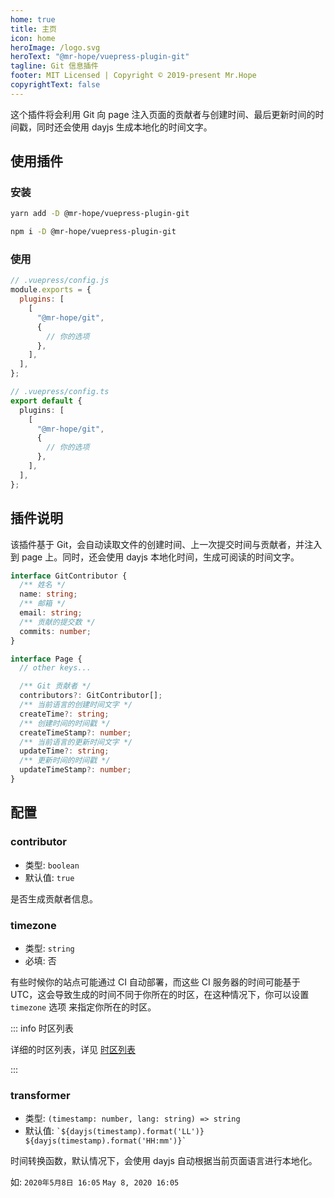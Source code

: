 ```yaml
---
home: true
title: 主页
icon: home
heroImage: /logo.svg
heroText: "@mr-hope/vuepress-plugin-git"
tagline: Git 信息插件
footer: MIT Licensed | Copyright © 2019-present Mr.Hope
copyrightText: false
---
```


这个插件将会利用 Git 向 page 注入页面的贡献者与创建时间、最后更新时间的时间戳，同时还会使用 dayjs 生成本地化的时间文字。

## 使用插件

### 安装

<CodeGroup>
<CodeGroupItem title="yarn">

```bash
yarn add -D @mr-hope/vuepress-plugin-git
```

</CodeGroupItem>

<CodeGroupItem title="npm">

```bash
npm i -D @mr-hope/vuepress-plugin-git
```

</CodeGroupItem>
</CodeGroup>

### 使用

```js
// .vuepress/config.js
module.exports = {
  plugins: [
    [
      "@mr-hope/git",
      {
        // 你的选项
      },
    ],
  ],
};
```

</CodeGroupItem>

<CodeGroupItem title="ts">

```ts
// .vuepress/config.ts
export default {
  plugins: [
    [
      "@mr-hope/git",
      {
        // 你的选项
      },
    ],
  ],
};
```

</CodeGroupItem>
</CodeGroup>

## 插件说明

该插件基于 Git，会自动读取文件的创建时间、上一次提交时间与贡献者，并注入到 page 上。同时，还会使用 dayjs 本地化时间，生成可阅读的时间文字。

```ts
interface GitContributor {
  /** 姓名 */
  name: string;
  /** 邮箱 */
  email: string;
  /** 贡献的提交数 */
  commits: number;
}

interface Page {
  // other keys...

  /** Git 贡献者 */
  contributors?: GitContributor[];
  /** 当前语言的创建时间文字 */
  createTime?: string;
  /** 创建时间的时间戳 */
  createTimeStamp?: number;
  /** 当前语言的更新时间文字 */
  updateTime?: string;
  /** 更新时间的时间戳 */
  updateTimeStamp?: number;
}
```

## 配置

### contributor

- 类型: `boolean`
- 默认值: `true`

是否生成贡献者信息。

### timezone

- 类型: `string`
- 必填: 否

有些时候你的站点可能通过 CI 自动部署，而这些 CI 服务器的时间可能基于 UTC，这会导致生成的时间不同于你所在的时区，在这种情况下，你可以设置 `timezone` 选项 来指定你所在的时区。

::: info 时区列表

详细的时区列表，详见 [时区列表](https://www.zeitverschiebung.net/cn/all-time-zones.html)

:::

### transformer

- 类型: `(timestamp: number, lang: string) => string`
- 默认值: `` `${dayjs(timestamp).format('LL')} ${dayjs(timestamp).format('HH:mm')}` ``

时间转换函数，默认情况下，会使用 dayjs 自动根据当前页面语言进行本地化。

如: `2020年5月8日 16:05` `May 8, 2020 16:05`
